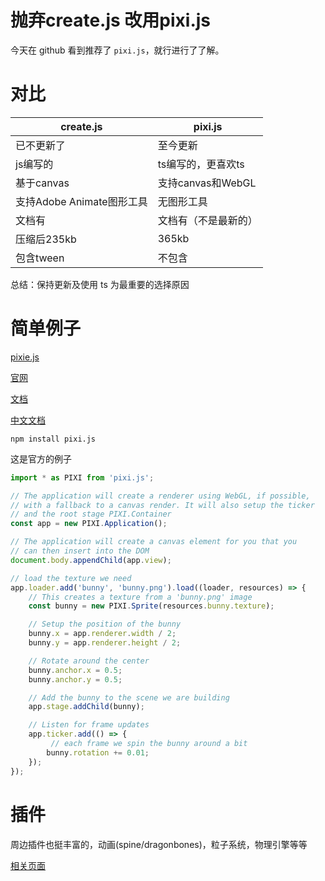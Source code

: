 # 抛弃create.js 改用pixi.js

今天在 github 看到推荐了 `pixi.js`，就行进行了了解。

# 对比

|create.js|pixi.js|
|----|----|
|已不更新了|至今更新|
|js编写的|ts编写的，更喜欢ts|
|基于canvas|支持canvas和WebGL|
|支持Adobe Animate图形工具|无图形工具|
|文档有|文档有（不是最新的）|
|压缩后235kb|365kb|
|包含tween|不包含|

总结：保持更新及使用 ts 为最重要的选择原因 

# 简单例子

[pixie.js](https://github.com/pixijs/pixi.js)

[官网](https://www.pixijs.com/)

[文档](https://github.com/kittykatattack/learningPixi)

[中文文档](https://github.com/Zainking/learningPixi)

```
npm install pixi.js
```

这是官方的例子

```ts
import * as PIXI from 'pixi.js';

// The application will create a renderer using WebGL, if possible,
// with a fallback to a canvas render. It will also setup the ticker
// and the root stage PIXI.Container
const app = new PIXI.Application();

// The application will create a canvas element for you that you
// can then insert into the DOM
document.body.appendChild(app.view);

// load the texture we need
app.loader.add('bunny', 'bunny.png').load((loader, resources) => {
    // This creates a texture from a 'bunny.png' image
    const bunny = new PIXI.Sprite(resources.bunny.texture);

    // Setup the position of the bunny
    bunny.x = app.renderer.width / 2;
    bunny.y = app.renderer.height / 2;

    // Rotate around the center
    bunny.anchor.x = 0.5;
    bunny.anchor.y = 0.5;

    // Add the bunny to the scene we are building
    app.stage.addChild(bunny);

    // Listen for frame updates
    app.ticker.add(() => {
         // each frame we spin the bunny around a bit
        bunny.rotation += 0.01;
    });
});
```

# 插件

周边插件也挺丰富的，动画(spine/dragonbones)，粒子系统，物理引擎等等

[相关页面](https://github.com/pixijs/pixi.js/wiki/v5-Resources)


